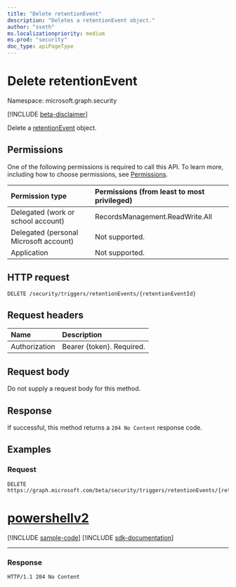 ```yaml
---
title: "Delete retentionEvent"
description: "Deletes a retentionEvent object."
author: "sseth"
ms.localizationpriority: medium
ms.prod: "security"
doc_type: apiPageType
---
```


# Delete retentionEvent
Namespace: microsoft.graph.security

[!INCLUDE [beta-disclaimer](../../includes/beta-disclaimer.md)]

Delete a [retentionEvent](../resources/security-retentionevent.md) object.

## Permissions
One of the following permissions is required to call this API. To learn more, including how to choose permissions, see [Permissions](/graph/permissions-reference).

|Permission type|Permissions (from least to most privileged)|
|:---|:---|
|Delegated (work or school account)|RecordsManagement.ReadWrite.All|
|Delegated (personal Microsoft account)|Not supported.|
|Application|Not supported.|

## HTTP request

<!-- {
  "blockType": "ignored"
}
-->
``` http
DELETE /security/triggers/retentionEvents/{retentionEventId}
```

## Request headers
|Name|Description|
|:---|:---|
|Authorization|Bearer {token}. Required.|

## Request body
Do not supply a request body for this method.

## Response

If successful, this method returns a `204 No Content` response code.

## Examples

### Request

<!-- {
  "blockType": "request",
  "name": "delete_retentionevent"
}
-->
``` http
DELETE https://graph.microsoft.com/beta/security/triggers/retentionEvents/{retentionEventId}
```

# [powershellv2](#tab/powershellv2)
[!INCLUDE [sample-code](../includes/snippets/powershellv2/delete-retentionevent-powershellv2-snippets.md)]
[!INCLUDE [sdk-documentation](../includes/snippets/snippets-sdk-documentation-link.md)]

---

### Response

>
<!-- {
  "blockType": "response",
  "truncated": true
}
-->
``` http
HTTP/1.1 204 No Content
```

